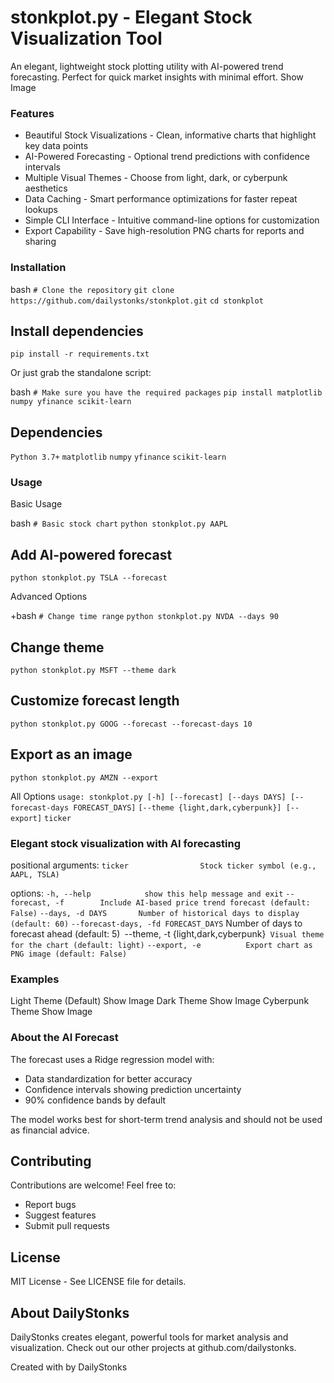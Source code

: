 # stonkplot.py - Elegant Stock Visualization Tool
An elegant, lightweight stock plotting utility with AI-powered trend forecasting.
Perfect for quick market insights with minimal effort.
Show Image

### Features
- Beautiful Stock Visualizations - Clean, informative charts that highlight key data points
- AI-Powered Forecasting - Optional trend predictions with confidence intervals
- Multiple Visual Themes - Choose from light, dark, or cyberpunk aesthetics
- Data Caching - Smart performance optimizations for faster repeat lookups
- Simple CLI Interface - Intuitive command-line options for customization
- Export Capability - Save high-resolution PNG charts for reports and sharing

### Installation
bash
`# Clone the repository`
`git clone https://github.com/dailystonks/stonkplot.git`
`cd stonkplot`


## Install dependencies
`pip install -r requirements.txt`

Or just grab the standalone script:

bash
`# Make sure you have the required packages`
`pip install matplotlib numpy yfinance scikit-learn`


## Dependencies
`Python 3.7+`
`matplotlib`
`numpy`
`yfinance`
`scikit-learn`

### Usage
Basic Usage

bash
`# Basic stock chart`
`python stonkplot.py AAPL`


## Add AI-powered forecast
`python stonkplot.py TSLA --forecast`

Advanced Options

+bash
`# Change time range`
`python stonkplot.py NVDA --days 90`


## Change theme
`python stonkplot.py MSFT --theme dark`


## Customize forecast length
`python stonkplot.py GOOG --forecast --forecast-days 10`

## Export as an image
`python stonkplot.py AMZN --export`

All Options
`usage: stonkplot.py [-h] [--forecast] [--days DAYS] [--forecast-days FORECAST_DAYS]`
                  `[--theme {light,dark,cyberpunk}] [--export]`
                  `ticker`

### Elegant stock visualization with AI forecasting
positional arguments:
  `ticker                Stock ticker symbol (e.g., AAPL, TSLA)`

options:
  `-h, --help            show this help message and exit`
  `--forecast, -f        Include AI-based price trend forecast (default: False)`
  `--days, -d DAYS       Number of historical days to display (default: 60)`
  `--forecast-days, -fd FORECAST_DAYS`
                        Number of days to forecast ahead (default: 5)`
  `--theme, -t {light,dark,cyberpunk}`
                        Visual theme for the chart (default: light)`
  `--export, -e          Export chart as PNG image (default: False)`


### Examples
Light Theme (Default)
Show Image
Dark Theme
Show Image
Cyberpunk Theme
Show Image

### About the AI Forecast
The forecast uses a Ridge regression model with:

- Data standardization for better accuracy
- Confidence intervals showing prediction uncertainty
- 90% confidence bands by default

The model works best for short-term trend analysis and should not be used as financial advice.


## Contributing
Contributions are welcome! Feel free to:

- Report bugs
- Suggest features
- Submit pull requests


## License
MIT License - See LICENSE file for details.


## About DailyStonks
DailyStonks creates elegant, powerful tools for market analysis and visualization.
Check out our other projects at github.com/dailystonks.

Created with by DailyStonks